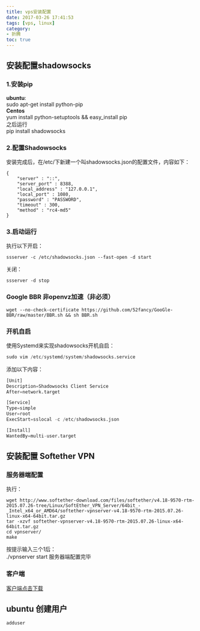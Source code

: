 ```yaml
---
title: vps安装配置
date: 2017-03-26 17:41:53
tags: [vps, linux]
category: 
- 折腾
toc: true
---
```

## 安装配置shadowsocks ##
### 1.安装pip ###
**ubuntu**:  
    sudo apt-get install python-pip  
**Centos**  
    yum install python-setuptools && easy_install pip  
之后运行  
    pip install shadowsocks  
### 2.配置Shadowsocks ###
安装完成后，在/etc/下新建一个叫shadowsocks.json的配置文件，内容如下：
```
{
	"server" : "::",
	"server_port" : 8388,
	"local_address" : "127.0.0.1",
	"local_port" : 1080,
	"password" : "PASSWORD",
	"timeout" : 300,
	"method" : "rc4-md5"
}
```
### 3.启动运行 ###
执行以下开启：  

    ssserver -c /etc/shadowsocks.json --fast-open -d start  
关闭：  

    ssserver -d stop
### Google BBR 非openvz加速（非必须） ###
    wget --no-check-certificate https://github.com/52fancy/GooGle-BBR/raw/master/BBR.sh && sh BBR.sh
### 开机自启
使用Systemd来实现shadowsocks开机自启：
```python
sudo vim /etc/systemd/system/shadowsocks.service
```
添加以下内容：
```python
[Unit]
Description=Shadowsocks Client Service
After=network.target

[Service]
Type=simple
User=root
ExecStart=sslocal -c /etc/shadowsocks.json

[Install]
WantedBy=multi-user.target

```

## 安装配置 Softether VPN ##
### 服务器端配置 ##
执行：  
```
wget http://www.softether-download.com/files/softether/v4.18-9570-rtm-2015.07.26-tree/Linux/SoftEther_VPN_Server/64bit_-_Intel_x64_or_AMD64/softether-vpnserver-v4.18-9570-rtm-2015.07.26-linux-x64-64bit.tar.gz
tar -xzvf softether-vpnserver-v4.18-9570-rtm-2015.07.26-linux-x64-64bit.tar.gz
cd vpnserver/
make
```
按提示输入三个1后：  
    ./vpnserver start
服务器端配置完毕
### 客户端 ###
[客户端点击下载](http://www.softether-download.com/files/softether/v4.18-9570-rtm-2015.07.26-tree/Windows/Admin_Tools/VPN_Server_Manager_and_Command-line_Utility_Package/softether-vpn_admin_tools-v4.18-9570-rtm-2015.07.26-win32.zip)

## ubuntu 创建用户
```
adduser
```